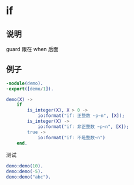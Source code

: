 # if

## 说明

guard 跟在 when 后面

## 例子

```erlang
-module(demo).
-export([demo/1]).

demo(X) ->
    if
        is_integer(X), X > 0 ->
            io:format("if: 正整数 ~p~n", [X]);
        is_integer(X) ->
            io:format("if: 非正整数 ~p~n", [X]);
        true ->
            io:format("if: 不是整数~n")
    end.
```

测试

```erlang
demo:demo(10).
demo:demo(-5).
demo:demo("abc").
```
